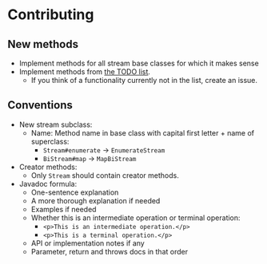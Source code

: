 # Contributing

## New methods
- Implement methods for all stream base classes for which it makes sense
- Implement methods from [the TODO list](./TODO.md).
  - If you think of a functionality currently not in the list, create an issue.

## Conventions
- New stream subclass:
  - Name: Method name in base class with capital first letter + name of superclass:
    - `Stream#enumerate` &#8594; `EnumerateStream`
    - `BiStream#map` &#8594; `MapBiStream`
- Creator methods:
  - Only `Stream` should contain creator methods.
- Javadoc formula:
    - One-sentence explanation
    - A more thorough explanation if needed
    - Examples if needed
    - Whether this is an intermediate operation or terminal operation:
        - `<p>This is an intermediate operation.</p>`
        - `<p>This is a terminal operation.</p>`
    - API or implementation notes if any
    - Parameter, return and throws docs in that order